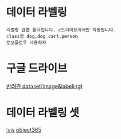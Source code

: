 # 데이터 라벨링
```
라벨링 관련 폴더입니다. c드라이브에서만 작동됩니다.
class명 dog,dog_cart,person
로보플로우 사용하자
```

# 구글 드라이브
[반려견 dataset(image&labeling)](https://drive.google.com/drive/folders/1qY-g9MFb0RJ91T8xGppeA2bVA5sUQkCc?usp=drive_link)

# 데이터 라벨링 셋
[lvis](https://github.com/ultralytics/ultralytics/blob/main/ultralytics/cfg/datasets/lvis.yaml)
[object365](https://github.com/ultralytics/yolov5/blob/master/data/Objects365.yaml)
